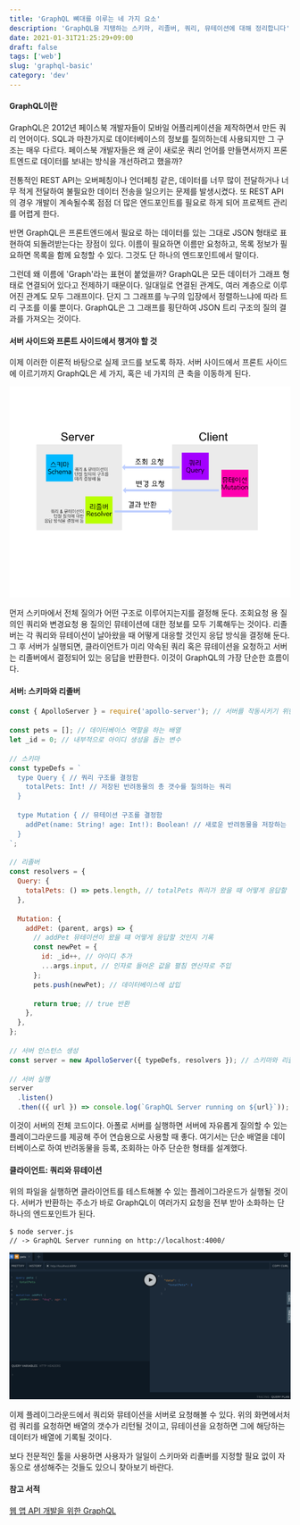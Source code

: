 ```yaml
---
title: 'GraphQL 뼈대를 이루는 네 가지 요소'
description: 'GraphQL을 지탱하는 스키마, 리졸버, 쿼리, 뮤테이션에 대해 정리합니다'
date: 2021-01-31T21:25:29+09:00
draft: false
tags: ['web']
slug: 'graphql-basic'
category: 'dev'
---
```


#### GraphQL이란

GraphQL은 2012년 페이스북 개발자들이 모바일 어플리케이션을 제작하면서 만든 쿼리 언어이다. SQL과 마찬가지로 데이터베이스의 정보를 질의하는데 사용되지만 그 구조는 매우 다르다. 페이스북 개발자들은 왜 굳이 새로운 쿼리 언어를 만들면서까지 프론트엔드로 데이터를 보내는 방식을 개선하려고 했을까?

전통적인 REST API는 오버페칭이나 언더페칭 같은, 데이터를 너무 많이 전달하거나 너무 적게 전달하여 불필요한 데이터 전송을 일으키는 문제를 발생시켰다. 또 REST API의 경우 개발이 계속될수록 점점 더 많은 엔드포인트를 필요로 하게 되어 프로젝트 관리를 어렵게 한다.

반면 GraphQL은 프론트엔드에서 필요로 하는 데이터를 있는 그대로 JSON 형태로 표현하여 되돌려받는다는 장점이 있다. 이름이 필요하면 이름만 요청하고, 목록 정보가 필요하면 목록을 함께 요청할 수 있다. 그것도 단 하나의 엔드포인트에서 말이다.

그런데 왜 이름에 'Graph'라는 표현이 붙었을까? GraphQL은 모든 데이터가 그래프 형태로 연결되어 있다고 전제하기 때문이다. 일대일로 연결된 관계도, 여러 계층으로 이루어진 관계도 모두 그래프이다. 단지 그 그래프를 누구의 입장에서 정렬하느냐에 따라 트리 구조를 이룰 뿐이다. GraphQL은 그 그래프를 횡단하여 JSON 트리 구조의 질의 결과를 가져오는 것이다.

#### 서버 사이드와 프론트 사이드에서 챙겨야 할 것

이제 이러한 이론적 바탕으로 실제 코드를 보도록 하자. 서버 사이드에서 프론트 사이드에 이르기까지 GraphQL은 세 가지, 혹은 네 가지의 큰 축을 이동하게 된다.

![graphql-basic](graphql.png)

먼저 스키마에서 전체 질의가 어떤 구조로 이루어지는지를 결정해 둔다. 조회요청 용 질의인 쿼리와 변경요청 용 질의인 뮤테이션에 대한 정보를 모두 기록해두는 것이다. 리졸버는 각 쿼리와 뮤테이션이 날아왔을 때 어떻게 대응할 것인지 응답 방식을 결정해 둔다. 그 후 서버가 실행되면, 클라이언트가 미리 약속된 쿼리 혹은 뮤테이션을 요청하고 서버는 리졸버에서 결정되어 있는 응답을 반환한다. 이것이 GraphQL의 가장 단순한 흐름이다.

#### 서버: 스키마와 리졸버

```javascript
const { ApolloServer } = require('apollo-server'); // 서버를 작동시키기 위한 서버 패키지를 불러옴

const pets = []; // 데이터베이스 역할을 하는 배열
let _id = 0; // 내부적으로 아이디 생성을 돕는 변수

// 스키마
const typeDefs = `
  type Query { // 쿼리 구조를 결정함
    totalPets: Int! // 저장된 반려동물의 총 갯수를 질의하는 쿼리
  }
  
  type Mutation { // 뮤테이션 구조를 결정함
    addPet(name: String! age: Int!): Boolean! // 새로운 반려동물을 저장하는 뮤테이션, 성공하면 true 반환
  }
`;

// 리졸버
const resolvers = {
  Query: {
    totalPets: () => pets.length, // totalPets 쿼리가 왔을 때 어떻게 응답할 것인지 기록
  },

  Mutation: {
    addPet: (parent, args) => {
      // addPet 뮤테이션이 왔을 떄 어떻게 응답할 것인지 기록
      const newPet = {
        id: _id++, // 아이디 추가
        ...args.input, // 인자로 들어온 값을 펼침 연산자로 주입
      };
      pets.push(newPet); // 데이터베이스에 삽입

      return true; // true 반환
    },
  },
};

// 서버 인스턴스 생성
const server = new ApolloServer({ typeDefs, resolvers }); // 스키마와 리졸버를 서버에 전달

// 서버 실행
server
  .listen()
  .then(({ url }) => console.log(`GraphQL Server running on ${url}`));
```

이것이 서버의 전체 코드이다. 아폴로 서버를 실행하면 서버에 자유롭게 질의할 수 있는 플레이그라운드를 제공해 주어 연습용으로 사용할 때 좋다. 여기서는 단순 배열을 데이터베이스로 하여 반려동물을 등록, 조회하는 아주 단순한 형태를 설계했다.

#### 클라이언트: 쿼리와 뮤테이션

위의 파일을 실행하면 클라이언트를 테스트해볼 수 있는 플레이그라운드가 실행될 것이다. 서버가 반환하는 주소가 바로 GraphQL이 여러가지 요청을 전부 받아 소화하는 단 하나의 엔드포인트가 된다.

```
$ node server.js
// -> GraphQL Server running on http://localhost:4000/
```

![client](client.png)

이제 플레이그라운드에서 쿼리와 뮤테이션을 서버로 요청해볼 수 있다. 위의 화면에서처럼 쿼리를 요청하면 배열의 갯수가 리턴될 것이고, 뮤테이션을 요청하면 그에 해당하는 데이터가 배열에 기록될 것이다.

보다 전문적인 툴을 사용하면 사용자가 일일이 스키마와 리졸버를 지정할 필요 없이 자동으로 생성해주는 것들도 있으니 찾아보기 바란다.

#### 참고 서적

[웹 앱 API 개발을 위한 GraphQL](http://aladin.kr/p/0MScT)
